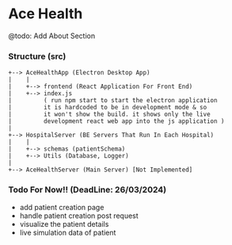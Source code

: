 # Ace Health
@todo: Add About Section

### Structure (src)
```
+--> AceHealthApp (Electron Desktop App)
|    |
|    +--> frontend (React Application For Front End)
|    +--> index.js
|         ( run npm start to start the electron application
|         it is hardcoded to be in development mode & so
|         it won't show the build. it shows only the live
|         development react web app into the js application )
|
+--> HospitalServer (BE Servers That Run In Each Hospital)
|    |
|    +--> schemas (patientSchema)
|    +--> Utils (Database, Logger)
|
+--> AceHealthServer (Main Server) [Not Implemented]
```

### Todo For Now!! (DeadLine: 26/03/2024)
- add patient creation page
- handle patient creation post request
- visualize the patient details
- live simulation data of patient 
